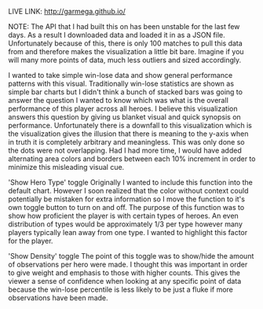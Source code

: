 LIVE LINK:
http://garmega.github.io/

NOTE: The API that I had built this on has been unstable for the last few days. As a result
I downloaded data and loaded it in as a JSON file. Unfortunately because of this, there is
only 100 matches to pull this data from and therefore makes the visualization a little
bit bare. Imagine if you will many more points of data, much less outliers and sized accordingly.

I wanted to take simple win-lose data and show general performance patterns with this visual.
Traditionally win-lose statistics are shown as simple bar charts but I didn't think a bunch
of stacked bars was going to answer the question I wanted to know which was what is the overall
performance of this player across all heroes. I believe this visualization answers this question
by giving us blanket visual and quick synopsis on performance. Unfortunately there is a downfall
to this visualization which is the visualization gives the illusion that there is meaning
to the y-axis when in truth it is completely arbitrary and meaningless. This was only done so
the dots were not overlapping. Had I had more time, I would have added alternating area colors and
borders between each 10% increment in order to minimize this misleading visual cue.

'Show Hero Type' toggle
Originally I wanted to include this function into the default chart. However I soon realized
that the color without context could potentially be mistaken for extra information so I move the
function to it's own toggle button to turn on and off. The purpose of this function was to show how
proficient the player is with certain types of heroes. An even distribution of types would be approximately
1/3 per type however many players typically lean away from one type. I wanted to highlight
this factor for the player.

'Show Density' toggle
The point of this toggle was to show/hide the amount of observations per hero were made. I thought this
was important in order to give weight and emphasis to those with higher counts. This gives the viewer a
sense of confidence when looking at any specific point of data because the win-lose percentile is less
likely to be just a fluke if more observations have been made.
